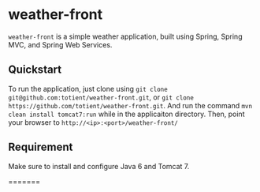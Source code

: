 weather-front
=============

`weather-front` is a simple weather application, built using Spring, Spring MVC, and Spring Web Services.


Quickstart
----------

To run the application, just clone using `git clone git@github.com:totient/weather-front.git`, or `git clone https://github.com/totient/weather-front.git`. And run the command `mvn clean install tomcat7:run` while in the applicaiton directory. Then, point your browser to `http://<ip>:<port>/weather-front/`

Requirement
-----------

Make sure to install and configure Java 6 and Tomcat 7.


=======

